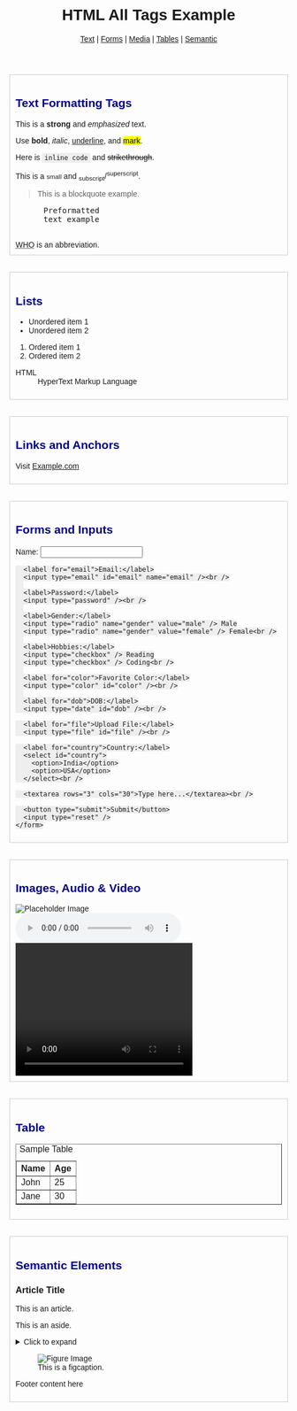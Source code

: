 <!DOCTYPE html>
<html lang="en">
<head>
  <meta charset="UTF-8" />
  <meta name="viewport" content="width=device-width, initial-scale=1.0" />
  <meta name="description" content="Example HTML page with all tags" />
  <title>HTML Tags Example</title>
  <link rel="stylesheet" href="style.css" />
  <style>
    body { font-family: Arial, sans-serif; margin: 20px; }
    section { margin-bottom: 30px; padding: 10px; border: 1px solid #ccc; }
    h2 { color: darkblue; }
    code { background: #eee; padding: 2px 4px; }
  </style>
</head>
<body>

  <header>
    <h1>HTML All Tags Example</h1>
    <nav>
      <a href="#text">Text</a> |
      <a href="#forms">Forms</a> |
      <a href="#media">Media</a> |
      <a href="#tables">Tables</a> |
      <a href="#semantic">Semantic</a>
    </nav>
  </header>

  <section id="text">
    <h2>Text Formatting Tags</h2>
    <p>This is a <strong>strong</strong> and <em>emphasized</em> text.</p>
    <p>Use <b>bold</b>, <i>italic</i>, <u>underline</u>, and <mark>mark</mark>.</p>
    <p>Here is <code>inline code</code> and <s>strikethrough</s>.</p>
    <p>This is a <small>small</small> and <sub>subscript</sub>/<sup>superscript</sup>.</p>
    <blockquote cite="https://example.com">This is a blockquote example.</blockquote>
    <pre>
      Preformatted
      text example
    </pre>
    <abbr title="World Health Organization">WHO</abbr> is an abbreviation.
  </section>

  <section id="lists">
    <h2>Lists</h2>
    <ul>
      <li>Unordered item 1</li>
      <li>Unordered item 2</li>
    </ul>
    <ol>
      <li>Ordered item 1</li>
      <li>Ordered item 2</li>
    </ol>
    <dl>
      <dt>HTML</dt>
      <dd>HyperText Markup Language</dd>
    </dl>
  </section>

  <section id="links">
    <h2>Links and Anchors</h2>
    <p>Visit <a href="https://example.com" target="_blank">Example.com</a></p>
  </section>

  <section id="forms">
    <h2>Forms and Inputs</h2>
    <form>
      <label for="name">Name:</label>
      <input type="text" id="name" name="name" /><br />
      
      <label for="email">Email:</label>
      <input type="email" id="email" name="email" /><br />
      
      <label>Password:</label>
      <input type="password" /><br />
      
      <label>Gender:</label>
      <input type="radio" name="gender" value="male" /> Male
      <input type="radio" name="gender" value="female" /> Female<br />
      
      <label>Hobbies:</label>
      <input type="checkbox" /> Reading
      <input type="checkbox" /> Coding<br />
      
      <label for="color">Favorite Color:</label>
      <input type="color" id="color" /><br />
      
      <label for="dob">DOB:</label>
      <input type="date" id="dob" /><br />

      <label for="file">Upload File:</label>
      <input type="file" id="file" /><br />

      <label for="country">Country:</label>
      <select id="country">
        <option>India</option>
        <option>USA</option>
      </select><br />

      <textarea rows="3" cols="30">Type here...</textarea><br />

      <button type="submit">Submit</button>
      <input type="reset" />
    </form>
  </section>

  <section id="media">
    <h2>Images, Audio & Video</h2>
    <img src="https://via.placeholder.com/150" alt="Placeholder Image" /><br />
    <audio controls>
      <source src="sample.mp3" type="audio/mp3" />
      Your browser does not support audio.
    </audio><br />
    <video width="320" height="240" controls>
      <source src="sample.mp4" type="video/mp4" />
      Your browser does not support video.
    </video>
  </section>

  <section id="tables">
    <h2>Table</h2>
    <table border="1">
      <caption>Sample Table</caption>
      <thead>
        <tr>
          <th>Name</th>
          <th>Age</th>
        </tr>
      </thead>
      <tbody>
        <tr>
          <td>John</td>
          <td>25</td>
        </tr>
        <tr>
          <td>Jane</td>
          <td>30</td>
        </tr>
      </tbody>
    </table>
  </section>

  <section id="semantic">
    <h2>Semantic Elements</h2>
    <article>
      <h3>Article Title</h3>
      <p>This is an article.</p>
    </article>
    <aside>
      <p>This is an aside.</p>
    </aside>
    <details>
      <summary>Click to expand</summary>
      <p>More info inside details tag.</p>
    </details>
    <figure>
      <img src="https://via.placeholder.com/100" alt="Figure Image" />
      <figcaption>This is a figcaption.</figcaption>
    </figure>
    <footer>
      <p>Footer content here</p>
    </footer>
  </section>

</body>
</html>
